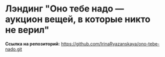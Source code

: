 # Лэндинг "Оно тебе надо — аукцион вещей, в которые никто не верил"

**Ссылка на репозиторий:**
https://github.com/IrinaRyazanskaya/ono-tebe-nado.git